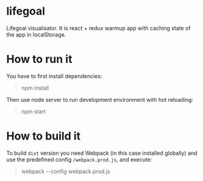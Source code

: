 # lifegoal
Lifegoal visualisator. It is react + redux warmup app with caching state of the app in localStorage.

# How to run it
You have to first install dependencies:

> npm install

Then use node server to run development environment with hot reloading:

> npm start

# How to build it
To build `dist` version you need Webpack (in this case installed globally) and use the predefined config `/webpack.prod.js`, and execute:

> webpack --config webpack.prod.js
